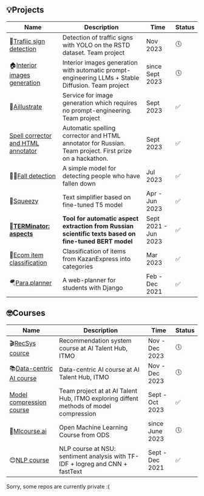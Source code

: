 ## 💡Projects

|Name|Description|Time|Status|
|----|-----------|----|------|
|🚦[Trafiic sign detection](https://github.com/Aillustrate/traffic-sign-detection)|Detection of traffic signs with YOLO on the RSTD dataset. Team project|Nov 2023|🕔|
|🏠[Interior images generation](https://github.com/Aillustrate/wonderslide-interior-generation)|Interior images generation with automatic prompt-engineering LLMs + Stable Diffusion. Team project|since Sept 2023|🕔|
|🎨[Aillustrate](https://github.com/Aillustrate/bootcamp-hackathon)| Service for image generation which requires no prompt-engineering. Team project| Sept 2023|✅|
|[Spell corrector and HTML annotator](https://github.com/NLP-hack/html_text_cleaner)|Automatic spelling corrector and HTML annotator for Russian. Team project. First prize on a hackathon.| Sept 2023|✅|
|🤸‍♂️[Fall detection](https://github.com/anna-marshalova/fall-detection)|A simple model for detecting people who have fallen down|Jul 2023|✅|
|🍋[Squeezy](https://github.com/anna-marshalova/text_simplifier)|Text simplifier based on fine-tuned T5 model| Apr - Jun 2023|✅|
|🤖[**TERMinator: aspects**](https://github.com/anna-marshalova/automatic-aspect-extraction-from-scientific-texts)|**Tool for automatic aspect extraction from Russian scientific texts based on fine-tuned BERT model**| Sept 2021 - Jun 2023|✅|
|🛒[Ecom item classification](https://github.com/anna-marshalova/ecom-item-classification)| Classification of items from KazanExpress into categories| Mar 2023|✅|
|🪂[Para.planner](https://github.com/anna-marshalova/para-planner)|A web-planner for students with Django|Feb - Dec 2021|✅|

  ## 🤓Courses
  
  |Name|Description|Time|Status|
  |----|-----------|----|------|
  |🎬[RecSys cource](https://github.com/anna-marshalova/RecoService)|Recommendation system course at AI Talent Hub, ITMO|Nov - Dec 2023|🕔|
  |📚[Data-centric AI course](https://github.com/anna-marshalova/ai-generated-essays-detection)|Data-centric AI  course at AI Talent Hub, ITMO|Nov - Dec 2023|🕔|
  |[Model compression course](https://github.com/NeuroCrushers/model-compression-course)| Team project at  at AI Talent Hub, ITMO exploring diffent methods of model compression|Sept - Oct 2023|✅|
  |🦜[Mlcourse.ai](https://github.com/anna-marshalova/mlcourse.ai-assignments)|Open Machine Learning Course from ODS|since June 2023|🕔|
  |😊[NLP course](https://github.com/anna-marshalova/methods-and-algorithms-of-computational-linguistics)| NLP course at NSU: sentiment analysis with TF-IDF + logreg and CNN + fastText|Sept - Dec 2021|✅|

Sorry, some repos are currently private :(
